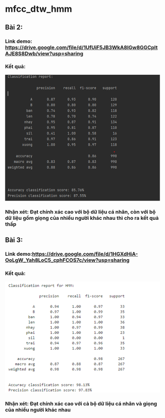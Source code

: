 # mfcc_dtw_hmm

## Bài 2:

### Link demo: https://drive.google.com/file/d/1UfUiF5JB3WkA8IGw8GGCpItAJE8S8Dwb/view?usp=sharing
### Kết quả:

![This is an image](https://github.com/kenjius01/mfcc_dtw_hmm/blob/main/image/kq_bai2.png)

### Nhận xét: Đạt chính xác cao với bộ dữ liệu cá nhân, còn với bộ dữ liệu gồm giọng của nhiều người khác nhau thì cho ra kết quả thấp

## Bài 3:

### Link demo:https://drive.google.com/file/d/1HGXdHiA-OoLgW_Yah8LoC5_cphFCOS7c/view?usp=sharing

### Kết quả:

![This is an image](https://github.com/kenjius01/mfcc_dtw_hmm/blob/main/image/kq_bai3.png)

### Nhận xét: Đạt chính xác cao với cả bộ dữ liệu cá nhân và  giọng của nhiều người khác nhau 
